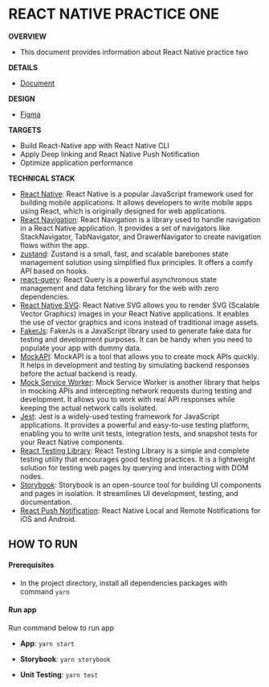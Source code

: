 # REACT NATIVE PRACTICE ONE

**OVERVIEW**

- This document provides information about React Native practice two

**DETAILS**

- [Document](https://docs.google.com/document/d/1VmSo5ikWDUSuLrYrWBJZ23gIJo40qPTZ4siW2LRxhWA/edit?usp=sharing)

**DESIGN**

- [Figma](https://www.figma.com/file/fN1xiqqVuVWYWoaxQeXHHh/Source-File?type=design&node-id=0%3A1&mode=design&t=PQVDjfAXDfymcRWH-1)

**TARGETS**

- Build React-Native app with React Native CLI
- Apply Deep linking and React Native Push Notification
- Optimize application performance

**TECHNICAL STACK**

- [React Native](https://reactnative.dev/): React Native is a popular JavaScript framework used for building mobile applications. It allows developers to write mobile apps using React, which is originally designed for web applications.
- [React Navigation](https://reactnavigation.org/): React Navigation is a library used to handle navigation in a React Native application. It provides a set of navigators like StackNavigator, TabNavigator, and DrawerNavigator to create navigation flows within the app.
- [zustand](https://github.com/pmndrs/zustand): Zustand is a small, fast, and scalable barebones state management solution using simplified flux principles. It offers a comfy API based on hooks.
- [react-query](https://tanstack.com/query/latest): React Query is a powerful asynchronous state management and data fetching library for the web with zero dependencies.
- [React Native SVG](https://github.com/software-mansion/react-native-svg): React Native SVG allows you to render SVG (Scalable Vector Graphics) images in your React Native applications. It enables the use of vector graphics and icons instead of traditional image assets.
- [FakerJs](https://fakerjs.dev/): FakerJs is a JavaScript library used to generate fake data for testing and development purposes. It can be handy when you need to populate your app with dummy data.
- [MockAPI](https://mockapi.io/projects): MockAPI is a tool that allows you to create mock APIs quickly. It helps in development and testing by simulating backend responses before the actual backend is ready.
- [Mock Service Worker](https://mswjs.io/): Mock Service Worker is another library that helps in mocking APIs and intercepting network requests during testing and development. It allows you to work with real API responses while keeping the actual network calls isolated.
- [Jest](https://jestjs.io/): Jest is a widely-used testing framework for JavaScript applications. It provides a powerful and easy-to-use testing platform, enabling you to write unit tests, integration tests, and snapshot tests for your React Native components.
- [React Testing Library](https://testing-library.com/): React Testing Library is a simple and complete testing utility that encourages good testing practices. It is a lightweight solution for testing web pages by querying and interacting with DOM nodes.
- [Storybook](https://storybook.js.org/): Storybook is an open-source tool for building UI components and pages in isolation. It streamlines UI development, testing, and documentation.
- [React Push Notification](https://github.com/zo0r/react-native-push-notification): React Native Local and Remote Notifications for iOS and Android.

## HOW TO RUN

#### Prerequisites

- In the project directory, install all dependencies packages with command `yarn`

#### Run app

Run command below to run app

- **App**: `yarn start`

- **Storybook**: `yarn storybook`

- **Unit Testing**: `yarn test`
